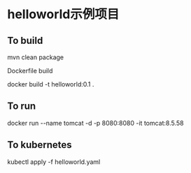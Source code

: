 # helloworld示例项目

To build
--------
mvn clean package

Dockerfile build

docker build -t helloworld:0.1 .

To run
--------
docker run --name tomcat  -d -p 8080:8080 -it tomcat:8.5.58

To kubernetes
--------
kubectl apply -f helloworld.yaml

